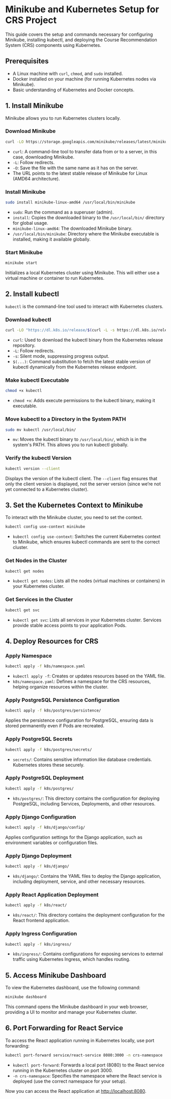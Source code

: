 # Minikube and Kubernetes Setup for CRS Project

This guide covers the setup and commands necessary for configuring Minikube, installing kubectl, and deploying the Course Recommendation System (CRS) components using Kubernetes.

## Prerequisites

- A Linux machine with `curl`, `chmod`, and `sudo` installed.
- Docker installed on your machine (for running Kubernetes nodes via Minikube).
- Basic understanding of Kubernetes and Docker concepts.

## 1. Install Minikube

Minikube allows you to run Kubernetes clusters locally.

### Download Minikube

```bash
curl -LO https://storage.googleapis.com/minikube/releases/latest/minikube-linux-amd64
```

- `curl`: A command-line tool to transfer data from or to a server, in this case, downloading Minikube.
- `-L`: Follow redirects.
- `-O`: Save the file with the same name as it has on the server.
- The URL points to the latest stable release of Minikube for Linux (AMD64 architecture).

### Install Minikube

```bash
sudo install minikube-linux-amd64 /usr/local/bin/minikube
```

- `sudo`: Run the command as a superuser (admin).
- `install`: Copies the downloaded binary to the `/usr/local/bin/` directory for global usage.
- `minikube-linux-amd64`: The downloaded Minikube binary.
- `/usr/local/bin/minikube`: Directory where the Minikube executable is installed, making it available globally.

### Start Minikube

```bash
minikube start
```

Initializes a local Kubernetes cluster using Minikube. This will either use a virtual machine or container to run Kubernetes.

## 2. Install kubectl

`kubectl` is the command-line tool used to interact with Kubernetes clusters.

### Download kubectl

```bash
curl -LO "https://dl.k8s.io/release/$(curl -L -s https://dl.k8s.io/release/stable.txt)/bin/linux/amd64/kubectl"
```

- `curl`: Used to download the kubectl binary from the Kubernetes release repository.
- `-L`: Follow redirects.
- `-s`: Silent mode, suppressing progress output.
- `$(...)`: Command substitution to fetch the latest stable version of kubectl dynamically from the Kubernetes release endpoint.

### Make kubectl Executable

```bash
chmod +x kubectl
```

- `chmod +x`: Adds execute permissions to the kubectl binary, making it executable.

### Move kubectl to a Directory in the System PATH

```bash
sudo mv kubectl /usr/local/bin/
```

- `mv`: Moves the kubectl binary to `/usr/local/bin/`, which is in the system's PATH. This allows you to run kubectl globally.

### Verify the kubectl Version

```bash
kubectl version --client
```

Displays the version of the kubectl client. The `--client` flag ensures that only the client version is displayed, not the server version (since we’re not yet connected to a Kubernetes cluster).

## 3. Set the Kubernetes Context to Minikube

To interact with the Minikube cluster, you need to set the context.

```bash
kubectl config use-context minikube
```

- `kubectl config use-context`: Switches the current Kubernetes context to Minikube, which ensures kubectl commands are sent to the correct cluster.

### Get Nodes in the Cluster

```bash
kubectl get nodes
```

- `kubectl get nodes`: Lists all the nodes (virtual machines or containers) in your Kubernetes cluster.

### Get Services in the Cluster

```bash
kubectl get svc
```

- `kubectl get svc`: Lists all services in your Kubernetes cluster. Services provide stable access points to your application Pods.

## 4. Deploy Resources for CRS

### Apply Namespace

```bash
kubectl apply -f k8s/namespace.yaml
```

- `kubectl apply -f`: Creates or updates resources based on the YAML file.
- `k8s/namespace.yaml`: Defines a namespace for the CRS resources, helping organize resources within the cluster.

### Apply PostgreSQL Persistence Configuration

```bash
kubectl apply -f k8s/postgres/persistence/
```

Applies the persistence configuration for PostgreSQL, ensuring data is stored permanently even if Pods are recreated.

### Apply PostgreSQL Secrets

```bash
kubectl apply -f k8s/postgres/secrets/
```

- `secrets/`: Contains sensitive information like database credentials. Kubernetes stores these securely.

### Apply PostgreSQL Deployment

```bash
kubectl apply -f k8s/postgres/
```

- `k8s/postgres/`: This directory contains the configuration for deploying PostgreSQL, including Services, Deployments, and other resources.

### Apply Django Configuration

```bash
kubectl apply -f k8s/django/config/
```

Applies configuration settings for the Django application, such as environment variables or configuration files.

### Apply Django Deployment

```bash
kubectl apply -f k8s/django/
```

- `k8s/django/`: Contains the YAML files to deploy the Django application, including deployment, service, and other necessary resources.

### Apply React Application Deployment

```bash
kubectl apply -f k8s/react/
```

- `k8s/react/`: This directory contains the deployment configuration for the React frontend application.

### Apply Ingress Configuration

```bash
kubectl apply -f k8s/ingress/
```

- `k8s/ingress/`: Contains configurations for exposing services to external traffic using Kubernetes Ingress, which handles routing.

## 5. Access Minikube Dashboard

To view the Kubernetes dashboard, use the following command:

```bash
minikube dashboard
```

This command opens the Minikube dashboard in your web browser, providing a UI to monitor and manage your Kubernetes cluster.

## 6. Port Forwarding for React Service

To access the React application running in Kubernetes locally, use port forwarding:

```bash
kubectl port-forward service/react-service 8080:3000 -n crs-namespace
```

- `kubectl port-forward`: Forwards a local port (8080) to the React service running in the Kubernetes cluster on port 3000.
- `-n crs-namespace`: Specifies the namespace where the React service is deployed (use the correct namespace for your setup).

Now you can access the React application at [http://localhost:8080](http://localhost:8080).